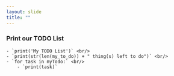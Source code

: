 ```yaml
---
layout: slide
title: ""
---
```

### Print our TODO List

    - `print('My TODO List')` <br/>
    - `print(str(len(my_to_do)) + " thing(s) left to do")` <br/>
    - `for task in myTodo:` <br/>
        - `print(task)`
